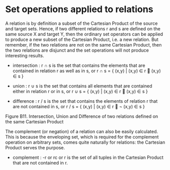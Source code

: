 # Set operations applied to relations
A relation is by definition a subset of the Cartesian Product of the
source and target sets. Hence, if two different relations r and s are
defined on the same source X and target Y, then the ordinary set
operators can be applied to produce a new subset of the Cartesian
Product, i.e. a new relation. But remember, if the two relations are not
on the same Cartesian Product, then the two relations are disjunct and
the set operations will not produce interesting results.

-   intersection : r ∩ s is the set that contains the elements that are
    contained in relation r as well as in s, or r ∩ s = { (x,y) | (x,y)
    ∈ r  (x,y) ∈ s }

-   union : r ∪ s is the set that contains all elements that are
    contained either in relation r or in s, or r ∪ s = { (x,y) | (x,y) ∈
    r  (x,y) ∈ s }

-   difference : r / s is the set that contains the elements of relation
    r that are not contained in s, or r / s = { (x,y) | (x,y) ∈ r  ¬
    (x,y) ∈ s }

Figure B11. Intersection, Union and Difference of two relations defined
on the same Cartesian Product

The complement (or negation) of a relation can also be easily
calculated. This is because the enveloping set, which is required for
the complement operation on arbitrary sets, comes quite naturally for
relations: the Cartesian Product serves the purpose.

-   complement : -r or rc or r is the set of all tuples in the Cartesian
    Product that are not contained in r.

